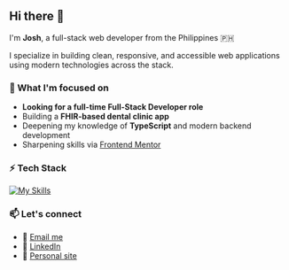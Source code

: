 ## Hi there 👋

I'm **Josh**, a full-stack web developer from the Philippines 🇵🇭

I specialize in building clean, responsive, and accessible web applications using modern technologies across the stack.

### 🧠 What I'm focused on

- **Looking for a full-time Full-Stack Developer role**
- Building a **FHIR-based dental clinic app**
- Deepening my knowledge of **TypeScript** and modern backend development
- Sharpening skills via [Frontend Mentor](https://www.frontendmentor.io/profile/joshjavier)

### ⚡ Tech Stack

[![My Skills](https://skillicons.dev/icons?i=js,ts,react,nextjs,nodejs,express,mongodb,postgres,html,css,py,tailwind,figma,git,linux,docker,vscode)](https://skillicons.dev)

### 📫 Let's connect

- 📧 [Email me](mailto:&#x6a;&#x6f;&#x73;&#x68;&#x6a;&#x61;&#x76;&#x69;&#x65;&#x72;&#x31;&#x32;&commat;&#x67;&#x6d;&#x61;&#x69;&#x6c;&period;&#x63;&#x6f;&#x6d;)
- 💼 [LinkedIn](https://www.linkedin.com/in/joshjavier/)
- 🌱 [Personal site](https://joshjavier.com)

<!--
**joshjavier/joshjavier** is a ✨ _special_ ✨ repository because its `README.md` (this file) appears on your GitHub profile.

Here are some ideas to get you started:

- 🔭 I’m currently working on ...
- 🌱 I’m currently learning ...
- 👯 I’m looking to collaborate on ...
- 🤔 I’m looking for help with ...
- 💬 Ask me about ...
- 📫 How to reach me: ...
- 😄 Pronouns: ...
- ⚡ Fun fact: ...
-->

